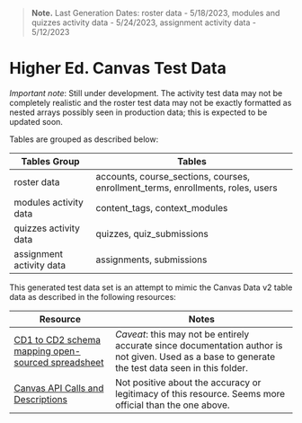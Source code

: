 > **Note.** Last Generation Dates: roster data - 5/18/2023, modules and quizzes activity data - 5/24/2023, assignment activity data - 5/12/2023
> 

# Higher Ed. Canvas Test Data

<em>Important note</em>: Still under development. The activity test data may not be completely realistic and the roster test data may not be exactly formatted as nested arrays possibly seen in production data; this is expected to be updated soon.

Tables are grouped as described below:

| Tables Group | Tables |
| -------- | -------- |
| roster data | accounts, course_sections, courses, enrollment_terms, enrollments, roles, users |
| modules activity data | content_tags, context_modules |
| quizzes activity data | quizzes, quiz_submissions |
| assignment activity data | assignments, submissions |

This generated test data set is an attempt to mimic the Canvas Data v2 table data as described in the following resources:

| Resource | Notes |
| -------- | -------- |
| [CD1 to CD2 schema mapping open-sourced spreadsheet](https://docs.google.com/spreadsheets/d/1kqCXAD9K45L0QeEtbuuMAFp2fW8o0oC8EBzJf58SjrY/edit#gid=527545099) | <em>Caveat</em>: this may not be entirely accurate since documentation author is not given. Used as a base to generate the test data seen in this folder. |
| [Canvas API Calls and Descriptions](https://api-gateway.instructure.com/doc/) | Not positive about the accuracy or legitimacy of this resource. Seems more official than the one above. |
